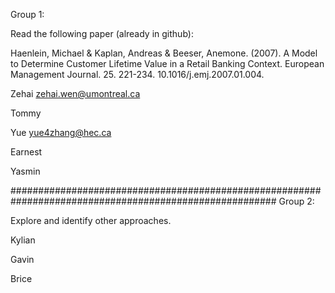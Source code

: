 Group 1: 

Read the following paper (already in github): 

Haenlein, Michael & Kaplan, Andreas & Beeser, Anemone. (2007). A Model to Determine Customer Lifetime
Value in a Retail Banking Context. European Management Journal. 25. 221-234. 10.1016/j.emj.2007.01.004.

Zehai                  zehai.wen@umontreal.ca

Tommy

Yue                    yue4zhang@hec.ca

Earnest

Yasmin



########################################################################################################
Group 2:

Explore and identify other approaches.

Kylian

Gavin

Brice
